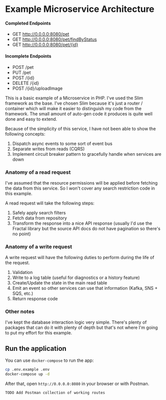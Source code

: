 # Example Microservice Architecture

#### Completed Endpoints

- GET http://0.0.0.0:8080/pet
- GET http://0.0.0.0:8080/pet/findByStatus
- GET http://0.0.0.0:8080/pet/{id}

#### Incomplete Endpoints

 - POST /pet
 - PUT /pet
 - POST /{id}
 - DELETE /{id}
 - POST /{id}/uploadImage

This is a basic example of a Microservice in PHP. I've used the Slim framework as the base. I've chosen Slim because it's just a router / container which will make it easier to distinguish my code from the framework. The small amount of auto-gen code it produces is quite well done and easy to extend.

Because of the simplicity of this service, I have not been able to show the following concepts:

1. Dispatch async events to some sort of event bus
2. Separate writes from reads (CQRS)
3. Implement circuit breaker pattern to gracefully handle when services are down

### Anatomy of a read request

I've assumed that the resource permissions will be applied before fetching the data from this service. So I won't cover any search restriction code in this example.

A read request will take the following steps:

1. Safely apply search filters
2. Fetch data from repository
3. Transform the response into a nice API response (usually I'd use the Fractal library but the source API docs do not have pagination so there's no point)

### Anatomy of a write request

A write request will have the following duties to perform during the life of the request.

1. Validation
2. Write to a log table (useful for diagnostics or a history feature)
3. Create/Update the state in the main read table
4. Emit an event so other services can use that information (Kafka, SNS + SQS, etc.)
5. Return response code

### Other notes

I've kept the database interaction logic very simple. There's plenty of packages that can do it with plenty of depth but that's not where I'm going to put my effort for this example.

## Run the application

You can use `docker-compose` to run the app:
```bash
cp .env.example .env
docker-compose up -d
```
After that, open `http://0.0.0.0:8080` in your browser or with Postman.

`TODO Add Postman collection of working routes`
